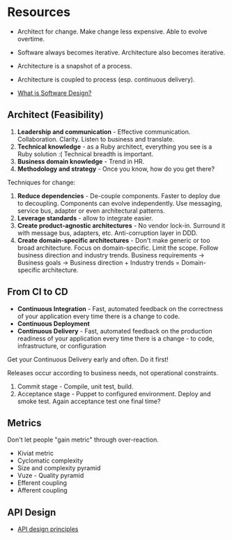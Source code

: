 # Resources

* Architect for change. Make change less expensive. Able to evolve overtime.
* Software always becomes iterative. Architecture also becomes iterative.
* Architecture is a snapshot of a process.
* Architecture is coupled to process (esp. continuous delivery).

* [What is Software Design?](http://www.developerdotstar.com/mag/articles/reeves_design.html)

## Architect (Feasibility)

1. **Leadership and communication** - Effective communication. Collaboration. Clarity. Listen to business and translate.
2. **Technical knowledge** - as a Ruby architect, everything you see is a Ruby solution :( Technical breadth is important.
3. **Business domain knowledge** - Trend in HR.
4. **Methodology and strategy** - Once you know, how do you get there?

Techniques for change:

1. **Reduce dependencies** - De-couple components. Faster to deploy due to decoupling. Components can evolve independently. Use messaging, service bus, adapter or even architectural patterns.
2. **Leverage standards** - allow to integrate easier.
3. **Create product-agnostic architectures** - No vendor lock-in. Surround it with message bus, adapters, etc. Anti-corruption layer in DDD.
4. **Create domain-specific architectures** - Don't make generic or too broad architecture. Focus on domain-specific. Limit the scope. Follow business direction and industry trends. Business requirements -> Business goals -> Business direction + Industry trends = Domain-specific architecture.


## From CI to CD

* **Continuous Integration** - Fast, automated feedback on the correctness of your application every time there is a change to code.
* **Continuous Deployment**
* **Continuous Delivery** - Fast, automated feedback on the production readiness of your application every time there is a change - to code, infrastructure, or configuration

Get your Continuous Delivery early and often. Do it first!

Releases occur according to business needs, not operational constraints.

1. Commit stage - Compile, unit test, build.
2. Acceptance stage - Puppet to configured environment. Deploy and smoke test. Again acceptance test one final time?

## Metrics

Don't let people "gain metric" through over-reaction.

* Kiviat metric
* Cyclomatic complexity
* Size and complexity pyramid
* Vuze - Quality pyramid
* Efferent coupling
* Afferent coupling

## API Design

* [API design principles](http://qt-project.org/wiki/API-Design-Principles)